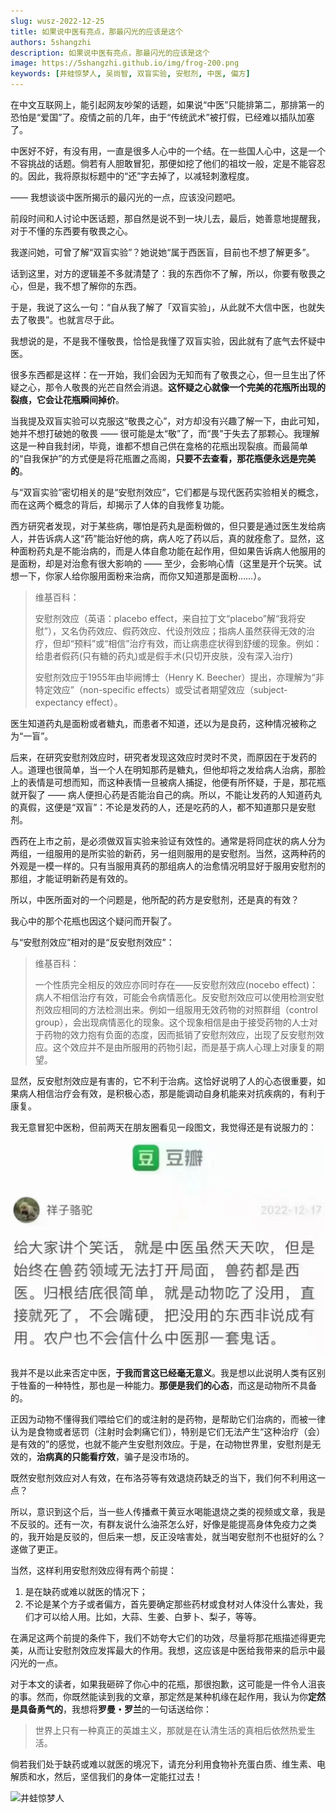 ```yaml
---
slug: wusz-2022-12-25
title: 如果说中医有亮点，那最闪光的应该是这个
authors: 5shangzhi
description: 如果说中医有亮点，那最闪光的应该是这个
image: https://5shangzhi.github.io/img/frog-200.png
keywords: [井蛙惊梦人, 吴尚智, 双盲实验, 安慰剂, 中医, 偏方]
---
```


在中文互联网上，能引起网友吵架的话题，如果说“中医”只能排第二，那排第一的恐怕是“爱国”了。疫情之前的几年，由于“传统武术”被打假，已经难以插队加塞了。

中医好不好，有没有用，一直是很多人心中的一个结。在一些国人心中，这是一个不容挑战的话题。倘若有人胆敢冒犯，那便如挖了他们的祖坟一般，定是不能容忍的。因此，我将原拟标题中的“还”字去掉了，以减轻刺激程度。

—— 我想谈谈中医所揭示的最闪光的一点，应该没问题吧。

前段时间和人讨论中医话题，那自然是说不到一块儿去，最后，她善意地提醒我，对于不懂的东西要有敬畏之心。

我遂问她，可曾了解“双盲实验”？她说她“属于西医盲，目前也不想了解更多”。

话到这里，对方的逻辑差不多就清楚了：我的东西你不了解，所以，你要有敬畏之心，但是，我不想了解你的东西。

于是，我说了这么一句：“自从我了解了「双盲实验」，从此就不大信中医，也就失去了敬畏”。也就言尽于此。

我想说的是，不是我不懂敬畏，恰恰是我懂了双盲实验，因此就有了底气去怀疑中医。

很多东西都是这样：在一开始，我们会因为无知而有了敬畏之心，但一旦生出了怀疑之心，那令人敬畏的光芒自然会消退。**这怀疑之心就像一个完美的花瓶所出现的裂痕，它会让花瓶瞬间掉价**。

当我提及双盲实验可以克服这“敬畏之心”，对方却没有兴趣了解一下，由此可知，她并不想打破她的敬畏 —— 很可能是太“敬”了，而“畏”于失去了那颗心。我理解这是一种自我封闭，毕竟，谁都不想自己供在龛格的花瓶出现裂痕。而最简单的“自我保护”的方式便是将花瓶置之高阁，**只要不去查看，那花瓶便永远是完美的**。

与“双盲实验”密切相关的是“安慰剂效应”，它们都是与现代医药实验相关的概念，而在这两个概念的背后，却揭示了人体的自我修复功能。

西方研究者发现，对于某些病，哪怕是药丸是面粉做的，但只要是通过医生发给病人，并告诉病人这“药”能治好他的病，病人吃了药以后，真的就痊愈了。显然，这种面粉药丸是不能治病的，而是人体自愈功能在起作用，但如果告诉病人他服用的是面粉，却是对治愈有很大影响的 —— 至少，会影响心情（这里是开个玩笑。试想一下，你家人给你服用面粉来治病，而你又知道那是面粉……）。

>  维基百科：
>
> 安慰剂效应（英语：placebo effect，来自拉丁文“placebo”解“我将安慰”），又名伪药效应、假药效应、代设剂效应；指病人虽然获得无效的治疗，但却“预料”或“相信”治疗有效，而让病患症状得到舒缓的现象。例如：给患者假药(只有糖的药丸)或是假手术(只切开皮肤，没有深入治疗)
>
> 安慰剂效应于1955年由毕阙博士（Henry K. Beecher）提出，亦理解为“非特定效应”（non-specific effects）或受试者期望效应（subject-expectancy effect）。

医生知道药丸是面粉或者糖丸，而患者不知道，还以为是良药，这种情况被称之为“一盲”。

后来，在研究安慰剂效应时，研究者发现这效应时灵时不灵，而原因在于发药的人。道理也很简单，当一个人在明知那药是糖丸，但他却将之发给病人治病，那脸上的表情是可想而知，而这种表情一旦被病人捕捉，他便有所怀疑，于是，那花瓶就开裂了 —— 病人便担心药是否能治自己的病。所以，不能让发药的人知道药丸的真假，这便是“双盲”：不论是发药的人，还是吃药的人，都不知道那只是安慰剂。

西药在上市之前，是必须做双盲实验来验证有效性的。通常是将同症状的病人分为两组，一组服用的是所实验的新药，另一组则服用的是安慰剂。当然，这两种药的外观是一模一样的。只有当服用真药的那组病人的治愈情况明显好于服用安慰剂的那组，才能证明新药是有效的。

所以，中医所面对的一个问题是，他所配的药方是安慰剂，还是真的有效？

我心中的那个花瓶也因这个疑问而开裂了。

与“安慰剂效应”相对的是“反安慰剂效应”：

>  维基百科：
>
> 一个性质完全相反的效应亦同时存在——反安慰剂效应(nocebo effect)：病人不相信治疗有效，可能会令病情恶化。反安慰剂效应可以使用检测安慰剂效应相同的方法检测出来。例如一组服用无效药物的对照群组（control group），会出现病情恶化的现象。这个现象相信是由于接受药物的人士对于药物的效力抱有负面的态度，因而抵销了安慰剂效应，出现了反安慰剂效应。这个效应并不是由所服用的药物引起，而是基于病人心理上对康复的期望。

显然，反安慰剂效应是有害的，它不利于治病。这恰好说明了人的心态很重要，如果病人相信治疗会有效，是积极心态，那是能调动自身机能来对抗疾病的，有利于康复。

我无意冒犯中医粉，但前两天在朋友圈看见一段图文，我觉得还是有说服力的：

![井蛙惊梦人](images/2022-12-25/1.jpeg)

我并不是以此来否定中医，**于我而言这已经毫无意义**。我是想以此说明人类有区别于牲畜的一种特性，那也是一种能力。**那便是我们的心态**，而这是动物所不具备的。

正因为动物不懂得我们喂给它们的或注射的是药物，是帮助它们治病的，而被一律认为是食物或者惩罚（注射时会刺痛它们），特别是它们无法产生“这种治疗（会）是有效的”的感觉，也就不能产生安慰剂效应。于是，在动物世界里，安慰剂是无效的，**治病真的只能看疗效**，骗子是没市场的。

既然安慰剂效应对人有效，在布洛芬等有效退烧药缺乏的当下，我们何不利用这一点？

所以，意识到这个后，当一些人传播煮干黄豆水喝能退烧之类的视频或文章，我是不反驳的。还有一次，有群友说什么油茶怎么好，好像是能提高身体免疫力之类的，我开始是反驳的，但后来一想，反正没啥害处，就当喝安慰剂不也挺好的么？遂做了更正。

当然，这样利用安慰剂效应得有两个前提：

1. 是在缺药或难以就医的情况下；
2. 不论是某个方子或者偏方，首先要确定那些药材或食材对人体没什么害处，我们才可以给人用。比如，大蒜、生姜、白萝卜、梨子，等等。

在满足这两个前提的条件下，我们不妨夸大它们的功效，尽量将那花瓶描述得更完美，从而让安慰剂效应发挥最大的作用。我想，这应该是中医给我带来的启示中最闪光的一点。

对于本文的读者，如果我砸碎了你心中的花瓶，那很抱歉，这可能是一件令人沮丧的事。然而，你既然能读到我的文章，那定然是某种机缘在起作用，我认为你**定然是具备勇气的**，我想将**罗曼・罗兰**的一句话送给你：

> 世界上只有一种真正的英雄主义，那就是在认清生活的真相后依然热爱生活。

倘若我们处于缺药或难以就医的境况下，请充分利用食物补充蛋白质、维生素、电解质和水，然后，坚信我们的身体一定能扛过去！

![井蛙惊梦人](https://5shangzhi.github.io/img/frog.jpeg)
